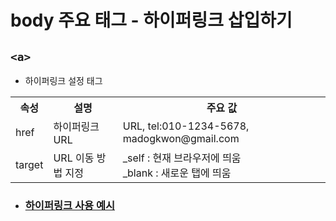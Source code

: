 # body 주요 태그 - 하이퍼링크 삽입하기
## ```<a>```
* 하이퍼링크 설정 태그 

<table>
  <tbody>
    <tr>
      <th>속성</th>
      <th>설명</th>
      <th>주요 값</th>
    </tr>
    <tr>
      <td>href</td>
      <td>하이퍼링크 URL</td>
      <td>URL, tel:010-1234-5678, madogkwon@gmail.com</td>
    </tr>
    <tr>
      <td>target</td>
      <td>URL 이동 방법 지정</td>
      <td>_self : 현재 브라우저에 띄움<br>_blank : 새로운 탭에 띄움</td>
    </tr>
  </tbody>
</table>

* ### [하이퍼링크 사용 예시](./MultiMidiaEx.html)